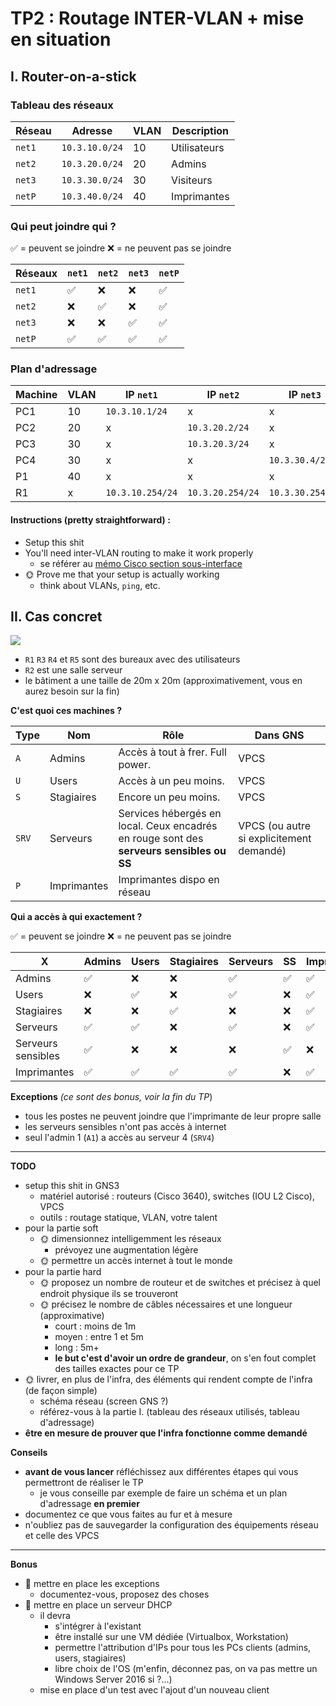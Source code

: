 # TP2 : Routage INTER-VLAN + mise en situation

<!-- wr en switch save pour le pc -->

## I. Router-on-a-stick
### Tableau des réseaux

Réseau | Adresse | VLAN | Description
--- | --- | --- | ---
`net1` | `10.3.10.0/24` | 10 | Utilisateurs
`net2` | `10.3.20.0/24` | 20 | Admins
`net3` | `10.3.30.0/24` | 30 | Visiteurs
`netP` | `10.3.40.0/24` | 40 | Imprimantes

### Qui peut joindre qui ? 

✅ = peuvent se joindre
❌ = ne peuvent pas se joindre

Réseaux | `net1` |  `net2` |  `net3` |  `netP`
--- | --- | --- | --- | ---
 `net1` | ✅ | ❌ | ❌ | ✅
 `net2` | ❌ | ✅ | ❌ | ✅
 `net3` | ❌ | ❌ | ✅ | ✅
 `netP` | ✅ | ✅ | ✅ | ✅

### Plan d'adressage

Machine | VLAN | IP `net1` | IP `net2` | IP `net3` |  IP `netP`
--- | --- | --- | --- | --- | ---
PC1 | 10 | `10.3.10.1/24` | x | x | x
PC2 | 20 | x | `10.3.20.2/24` | x | x | x
PC3 | 30 | x | `10.3.20.3/24` | x | x | x
PC4 | 30 | x | x |  `10.3.30.4/24` | x | x
P1 | 40 | x | x | x | `10.3.40.1/24` 
R1 | x |  `10.3.10.254/24` | `10.3.20.254/24` | `10.3.30.254/24` | `10.3.40.254/24` 


#### Instructions (pretty straightforward) :
* Setup this shit
* You'll need inter-VLAN routing to make it work properly
  * se référer au [mémo Cisco section sous-interface](/memo/cli-cisco.md#sous-interface)
* 🌞 Prove me that your setup is actually working
  * think about VLANs, `ping`, etc.

## II. Cas concret

<img src="https://cdn.discordapp.com/attachments/582825013690892290/634308485395513364/schema-II.png">

* `R1` `R3` `R4` et `R5` sont des bureaux avec des utilisateurs
* `R2` est une salle serveur 
* le bâtiment a une taille de 20m x 20m (approximativement, vous en aurez besoin sur la fin)


**C'est quoi ces machines ?**

Type | Nom | Rôle | Dans GNS 
--- | --- | --- | ---
`A` | Admins | Accès à tout à frer. Full power. | VPCS
`U` | Users | Accès à un peu moins. | VPCS
`S` | Stagiaires | Encore un peu moins. | VPCS
`SRV` | Serveurs | Services hébergés en local. Ceux encadrés en rouge sont des **serveurs sensibles ou SS** | VPCS (ou autre si explicitement demandé)
`P` | Imprimantes | Imprimantes dispo en réseau

**Qui a accès à qui exactement ?**

✅ = peuvent se joindre
❌ = ne peuvent pas se joindre

X | Admins | Users | Stagiaires | Serveurs | SS | Imprimantes
--- | --- | --- | --- | --- | --- | --- | 
Admins | ✅ | ❌ | ❌ | ✅ | ✅ | ✅ |
Users | ❌ | ✅ | ❌ | ✅ | ❌ | ✅ |
Stagiaires | ❌ | ❌ | ✅ | ❌ | ❌ | ✅ |
Serveurs | ✅ | ✅ | ❌ | ✅ | ❌ | ✅ |
Serveurs sensibles | ✅ | ❌ | ❌ | ❌ | ✅ | ❌ |
Imprimantes | ✅ | ✅ | ✅ | ✅ | ❌ | ✅ |


**Exceptions** *(ce sont des bonus, voir la fin du TP*)
* tous les postes ne peuvent joindre que l'imprimante de leur propre salle
* les serveurs sensibles n'ont pas accès à internet
* seul l'admin 1 (`A1`) a accès au serveur 4 (`SRV4`)

---

**TODO**
* setup this shit in GNS3
  * matériel autorisé : routeurs (Cisco 3640), switches (IOU L2 Cisco), VPCS
  * outils : routage statique, VLAN, votre talent
* pour la partie soft
  * 🌞 dimensionnez intelligemment les réseaux
    * prévoyez une augmentation légère
  * 🌞 permettre un accès internet à tout le monde
* pour la partie hard
  * 🌞 proposez un nombre de routeur et de switches et précisez à quel endroit physique ils se trouveront
  * 🌞 précisez le nombre de câbles nécessaires et une longueur (approximative)
    * court : moins de 1m
    * moyen : entre 1 et 5m
    * long : 5m+
    * **le but c'est d'avoir un ordre de grandeur**, on s'en fout complet des tailles exactes pour ce TP
* 🌞 livrer, en plus de l'infra, des éléments qui rendent compte de l'infra (de façon simple)
  * schéma réseau (screen GNS ?)
  * référez-vous à la partie I. (tableau des réseaux utilisés, tableau d'adressage)
* **être en mesure de prouver que l'infra fonctionne comme demandé**

**Conseils**
* **avant de vous lancer** réfléchissez aux différentes étapes qui vous permettront de réaliser le TP
  * je vous conseille par exemple de faire un schéma et un plan d'adressage **en premier**
* documentez ce que vous faites au fur et à mesure
* n'oubliez pas de sauvegarder la configuration des équipements réseau et celle des VPCS

---

**Bonus**
* 🐙 mettre en place les exceptions
  * documentez-vous, proposez des choses
* 🐙 mettre en place un serveur DHCP 
  * il devra 
    * s'intégrer à l'existant
    * être installé sur une VM dédiée (Virtualbox, Workstation)
    * permettre l'attribution d'IPs pour tous les PCs clients (admins, users, stagiaires)
    * libre choix de l'OS (m'enfin, déconnez pas, on va pas mettre un Windows Server 2016 si ?...)
  * mise en place d'un test avec l'ajout d'un nouveau client